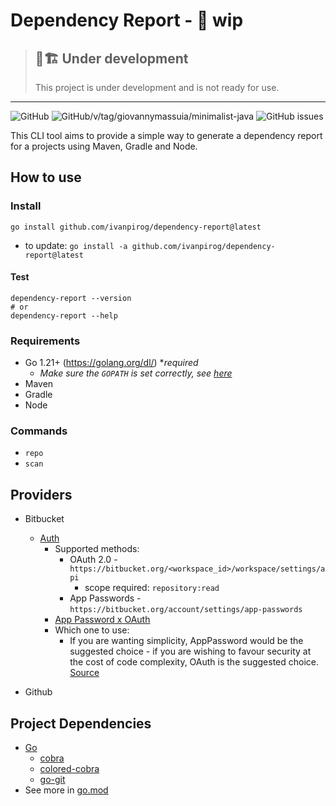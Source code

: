 # Dependency Report - 🚧 wip

> ## 👷🏗️ Under development
> This project is under development and is not ready for use.
---
![GitHub](https://img.shields.io/github/license/giovannymassuia/dependency-report)
![GitHub/v/tag/giovannymassuia/minimalist-java](https://img.shields.io/github/v/tag/giovannymassuia/dependency-report?label=version)
![GitHub issues](https://img.shields.io/github/issues/giovannymassuia/dependency-report)

This CLI tool aims to provide a simple way to generate a dependency report for a projects using
Maven, Gradle and Node.

## How to use

### Install

```shell
go install github.com/ivanpirog/dependency-report@latest
```

- to update: `go install -a github.com/ivanpirog/dependency-report@latest`

#### Test

```shell
dependency-report --version
# or
dependency-report --help
```

### Requirements

- Go 1.21+ (https://golang.org/dl/) **required*
    - *Make sure the `GOPATH` is set correctly,
      see [here](https://golang.org/doc/gopath_code.html#GOPATH)*
- Maven
- Gradle
- Node

### Commands

- `repo`
- `scan`

## Providers

- Bitbucket
    - [Auth](https://developer.atlassian.com/bitbucket/api/2/reference/meta/authentication)
        - Supported methods:
            - OAuth 2.0 - `https://bitbucket.org/<workspace_id>/workspace/settings/api`
                - scope required: `repository:read`
            - App Passwords - `https://bitbucket.org/account/settings/app-passwords`
        - [App Password x OAuth](https://community.atlassian.com/t5/Bitbucket-questions/Bitbucket-API-OAuth-vs-App-password/qaq-p/2193984#:~:text=The%20difference%20is%2C%20OAuth%20is,access%20is%20based%20on%20the)
        - Which one to use:
            - If you are wanting simplicity, AppPassword would be the suggested choice - if you are
              wishing to favour security at the cost of code complexity, OAuth is the suggested
              choice. [Source](https://community.atlassian.com/t5/Bitbucket-questions/Bitbucket-API-OAuth-vs-App-password/qaq-p/2193984#:~:text=If%20you%20are%20wanting%20simplicity%2C%20AppPassword%20would%20be%20the%20suggested%20choice%20%2D%20if%20you%20are%20wishing%20to%20favour%20security%20at%20the%20cost%20of%20code%20complexity%2C%20OAuth%20is%20the%20suggested%20choice.)

- Github

## Project Dependencies

- [Go](https://golang.org/)
    - [cobra](https://github.com/spf13/cobra)
    - [colored-cobra](github.com/ivanpirog/coloredcobra)
    - [go-git](https://github.com/go-git/go-git)
- See more in [go.mod](./go.mod)
